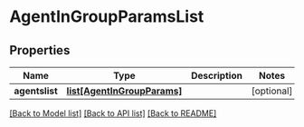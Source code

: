 # AgentInGroupParamsList

## Properties
Name | Type | Description | Notes
------------ | ------------- | ------------- | -------------
**agentslist** | [**list[AgentInGroupParams]**](AgentInGroupParams.md) |  | [optional] 

[[Back to Model list]](../README.md#documentation-for-models) [[Back to API list]](../README.md#documentation-for-api-endpoints) [[Back to README]](../README.md)

